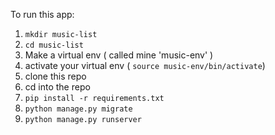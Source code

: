 To run this app:

1. `mkdir music-list`
1. `cd music-list`
1. Make a virtual env ( called mine 'music-env' )
1. activate your virtual env ( `source music-env/bin/activate`)
1. clone this repo
1. cd into the repo
1. `pip install -r requirements.txt`
1. `python manage.py migrate`
1. `python manage.py runserver`
